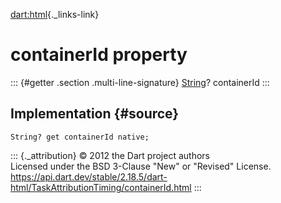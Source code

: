 [dart:html](../../dart-html/dart-html-library){._links-link}

containerId property
====================

::: {#getter .section .multi-line-signature}
[String](../../dart-core/string-class)? containerId
:::

Implementation {#source}
--------------

``` {.language-dart data-language="dart"}
String? get containerId native;
```

::: {._attribution}
© 2012 the Dart project authors\
Licensed under the BSD 3-Clause \"New\" or \"Revised\" License.\
<https://api.dart.dev/stable/2.18.5/dart-html/TaskAttributionTiming/containerId.html>
:::
